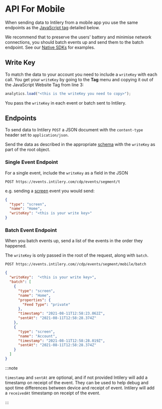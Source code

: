 # API For Mobile

When sending data to Intilery from a mobile app you use the same endpoints
as the [JavaScript tag](../tag/tag1) detailed below.

We recommend that to preserve the users' battery and minimise network
connections, you should batch events up and send them to the batch endpoint. See
our [Native SDKs](./main#integrate-tracking-with-your-app) for examples.

## Write Key

To match the data to your account you need to include a `writeKey` with each call.
You get your `writeKey` by going to the **Tag** menu and copying it out of
the JavaScript Website Tag from line 3:

```javascript
analytics.load("<this is the writeKey you need to copy>"); 
```

You  pass the `writeKey` in each event or batch sent to Intilery. 

## Endpoints

To send data to Intilery `POST` a JSON document
with the `content-type` header set to `application/json`.

Send the data as described in the appropriate [schema](../schema/contents) 
with the `writeKey` as part of the root object.

### Single Event Endpoint

For a single event, include the `writeKey` as a field in the JSON

```http request
POST https://events.intilery.com/cdp/events/segment/t
```

e.g. sending a [screen](../schema/screen) event you would send:
```json
{
  "type": "screen",
  "name": "Home",
  "writeKey": "<this is your write key>"
}
```

### Batch Event Endpoint

When you batch events up, send a list of the events in the order they
happened.

The `writeKey` is only passed in the root of the request, along with `batch`.

```http request
POST https://events.intilery.com//cdp/events/segment/mobile/batch
```

```json
{
  "writeKey":  "<this is your write key>",
  "batch": [
    {
      "type": "screen",
      "name": "Home",
      "properties": {
        "Feed Type": "private"
      },
      "timestamp": "2021-08-11T12:58:23.062Z",
      "sentAt": "2021-08-11T12:58:28.374Z"
    },
    {
      "type": "screen",
      "name": "Account",
      "timestamp": "2021-08-11T12:58:28.019Z",
      "sentAt": "2021-08-11T12:58:28.374Z"
    }
  ]
}
```

:::note

`timestamp` and `sentAt` are optional,
and if not provided Intilery will add a timestamp on receipt of the event.
They can be used to help debug and spot time differences between device and
receipt of event. Intilery will add a `receivedAt` timestamp on receipt of the 
event.

:::
